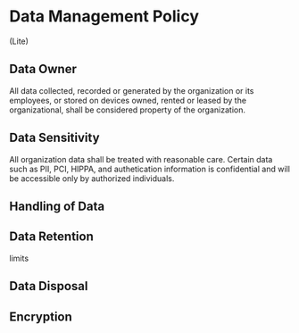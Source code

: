 # Data Management Policy
(Lite)

## Data Owner
All data collected, recorded or generated by the organization or its employees, or stored on devices owned, rented or leased by the organizational, shall be considered property of the organization.

## Data Sensitivity 
All organization data shall be treated with reasonable care. Certain data such as PII, PCI, HIPPA, and authetication information is confidential and will be accessible only by authorized individuals. 

## Handling of Data  

## Data Retention 

limits
## Data Disposal

## Encryption
